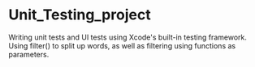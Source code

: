 # Unit_Testing_project

Writing unit tests and UI tests using Xcode's built-in testing framework. Using filter() to split up words, as well as filtering using functions as parameters.
